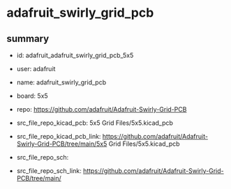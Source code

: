 # adafruit_swirly_grid_pcb
 
## summary 
* id: adafruit_adafruit_swirly_grid_pcb_5x5
* user: adafruit
* name: adafruit_swirly_grid_pcb
* board: 5x5
* repo: https://github.com/adafruit/Adafruit-Swirly-Grid-PCB
* src_file_repo_kicad_pcb: 5x5 Grid Files/5x5.kicad_pcb
* src_file_repo_kicad_pcb_link: https://github.com/adafruit/Adafruit-Swirly-Grid-PCB/tree/main/5x5 Grid Files/5x5.kicad_pcb


* src_file_repo_sch: 
* src_file_repo_sch_link: https://github.com/adafruit/Adafruit-Swirly-Grid-PCB/tree/main/






